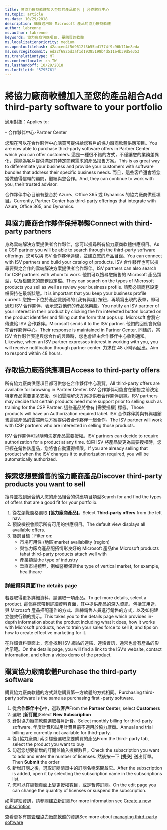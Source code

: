 ```yaml
---
title: 將協力廠商軟體加入至您的產品組合 | 合作夥伴中心
ms.topic: article
ms.date: 10/29/2018
description: 購買適用於 Microsoft 產品的協力廠商軟體
author: labrenne
ms.author: labrenne
keywords: 協力廠商供應項目, 要購買的軟體
ms.localizationpriority: medium
ms.openlocfilehash: 42aacee4f5d9612f3b55bd1774f9c96b71be8eda
ms.sourcegitcommit: ed22f6825d3af1d19385198b4d511e4b39d5e353
ms.translationtype: MT
ms.contentlocale: zh-TW
ms.lasthandoff: 10/29/2018
ms.locfileid: "5795761"
---
```

# <a name="add-third-party-software-to-your-portfolio"></a><span data-ttu-id="755d9-104">將協力廠商軟體加入至您的產品組合</span><span class="sxs-lookup"><span data-stu-id="755d9-104">Add third-party software to your portfolio</span></span>

<span data-ttu-id="755d9-105">適用對象：</span><span class="sxs-lookup"><span data-stu-id="755d9-105">Applies to:</span></span>

<span data-ttu-id="755d9-106">- 合作夥伴中心</span><span class="sxs-lookup"><span data-stu-id="755d9-106">-Partner Center</span></span>

<span data-ttu-id="755d9-107">您現在可以在合作夥伴中心購買可提供給您客戶的協力廠商軟體供應項目。</span><span class="sxs-lookup"><span data-stu-id="755d9-107">You are now able to purchase third-party software offers in Partner Center which you can offer customers.</span></span> <span data-ttu-id="755d9-108">這是一種很不錯的方式，不僅讓您的業務差異化，還能為客戶提供滿足其特定商務需求的產品搭售方案。</span><span class="sxs-lookup"><span data-stu-id="755d9-108">This is as great way to differentiate your business and provide your customers with software bundles that address their specific business needs.</span></span> <span data-ttu-id="755d9-109">而且，這些客戶還會將您當做值得信賴的顧問，繼續與您合作。</span><span class="sxs-lookup"><span data-stu-id="755d9-109">And, they can continue to work with you, their trusted advisor.</span></span>

<span data-ttu-id="755d9-110">合作夥伴中心目前有整合於 Azure、Office 365 或 Dynamics 的協力廠商供應項目。</span><span class="sxs-lookup"><span data-stu-id="755d9-110">Currently, Partner Center has third-party offerings that integrate with Azure, Office 365, and Dynamics.</span></span> 

## <a name="connect-with-third-party-partners"></a><span data-ttu-id="755d9-111">與協力廠商合作夥伴保持聯繫</span><span class="sxs-lookup"><span data-stu-id="755d9-111">Connect with third-party partners</span></span>
 
<span data-ttu-id="755d9-112">身為雲端解決方案提供者合作夥伴，您可以搜尋所有協力廠商軟體供應項目。</span><span class="sxs-lookup"><span data-stu-id="755d9-112">As a CSP partner you will be able to search through the third-party software offerings.</span></span> <span data-ttu-id="755d9-113">您可以與 ISV 合作夥伴連線，並建立您的產品目錄。</span><span class="sxs-lookup"><span data-stu-id="755d9-113">You can connect with ISV partners and build your catalog of products.</span></span> <span data-ttu-id="755d9-114">ISV 合作夥伴也可以搜尋要與之合作的雲端解決方案提供者合作夥伴。</span><span class="sxs-lookup"><span data-stu-id="755d9-114">ISV partners can also search for CSP partners with whom to work.</span></span> <span data-ttu-id="755d9-115">他們可以搜尋您銷售的 Microsoft 產品類型，以及檢閱您的商務設定檔。</span><span class="sxs-lookup"><span data-stu-id="755d9-115">They can search on the types of Microsoft products you sell as well as review your business profile.</span></span> <span data-ttu-id="755d9-116">請務必讓商務設定檔保持在最新狀態。</span><span class="sxs-lookup"><span data-stu-id="755d9-116">It is important that you keep your business profile current.</span></span> <span data-ttu-id="755d9-117">您按一下位於產品識別碼的 [我有興趣] 按鈕，再填寫出現的表單，即可通知 ISV 合作夥伴，表示您對他們的產品感興趣。</span><span class="sxs-lookup"><span data-stu-id="755d9-117">You notify an ISV partner of your interest in their product by clicking the I’m interested button located on the product identifier and filling out the form that pops up.</span></span> <span data-ttu-id="755d9-118">Microsoft 會將它傳送給 ISV 合作夥伴。</span><span class="sxs-lookup"><span data-stu-id="755d9-118">Microsoft sends it to the ISV partner.</span></span> <span data-ttu-id="755d9-119">他們的回應會保留在合作夥伴中心。</span><span class="sxs-lookup"><span data-stu-id="755d9-119">Their response is maintained in Partner Center.</span></span> <span data-ttu-id="755d9-120">同樣的，當 ISV 合作夥伴表達與您合作的興趣時，您也會經由合作夥伴中心收到通知。</span><span class="sxs-lookup"><span data-stu-id="755d9-120">Likewise, when an ISV partner expresses interest in working with you, you will receive notification through partner center.</span></span> <span data-ttu-id="755d9-121">力求在 48 小時內回應。</span><span class="sxs-lookup"><span data-stu-id="755d9-121">Aim to respond within 48 hours.</span></span>

## <a name="access-to-third-party-offers"></a><span data-ttu-id="755d9-122">存取協力廠商供應項目</span><span class="sxs-lookup"><span data-stu-id="755d9-122">Access to third-party offers</span></span>

<span data-ttu-id="755d9-123">所有協力廠商供應項目都可供您在合作夥伴中心瀏覽。</span><span class="sxs-lookup"><span data-stu-id="755d9-123">All third-party offers are available for browsing in Partner Center.</span></span> <span data-ttu-id="755d9-124">ISV 合作夥伴可能會在銷售之前決定特定產品需要更多支援，例如雲端解決方案提供者合作夥伴訓練。</span><span class="sxs-lookup"><span data-stu-id="755d9-124">ISV partners may decide that certain products need more support prior to selling such as training for the CSP Partner.</span></span> <span data-ttu-id="755d9-125">這些產品將會有 [需要授權] 標籤。</span><span class="sxs-lookup"><span data-stu-id="755d9-125">Those products will have an Authorization required label.</span></span> <span data-ttu-id="755d9-126">ISV 合作夥伴將與有興趣銷售這些產品的雲端解決方案提供者合作夥伴一起合作。</span><span class="sxs-lookup"><span data-stu-id="755d9-126">The ISV partner will work with CSP partners who are interested in selling those products.</span></span> 

<span data-ttu-id="755d9-127">ISV 合作夥伴可以隨時決定產品需要授權。</span><span class="sxs-lookup"><span data-stu-id="755d9-127">ISV partners can decide to require authorization for a product at any time.</span></span> <span data-ttu-id="755d9-128">如果 ISV 將產品變更為需要授權時，您已經在銷售該產品，您將會自動獲得權限。</span><span class="sxs-lookup"><span data-stu-id="755d9-128">If you are already selling that product when the ISV changes it to authorization required, you will be automatically authorized.</span></span>

## <a name="discover-third-party-products-you-want-to-sell"></a><span data-ttu-id="755d9-129">探索您想要銷售的協力廠商產品</span><span class="sxs-lookup"><span data-stu-id="755d9-129">Discover third-party products you want to sell</span></span>

<span data-ttu-id="755d9-130">搜尋並找到適合納入您的產品組合的供應項目類型</span><span class="sxs-lookup"><span data-stu-id="755d9-130">Search for and find the types of offers that are a good fit for your portfolio.</span></span> 

1. <span data-ttu-id="755d9-131">從左瀏覽窗格選取 **\[協力廠商產品\]**。</span><span class="sxs-lookup"><span data-stu-id="755d9-131">Select **Third-party offers** from the left nav.</span></span>
2. <span data-ttu-id="755d9-132">預設檢視會顯示所有可用的供應項目。</span><span class="sxs-lookup"><span data-stu-id="755d9-132">The default view displays all available offers.</span></span>
3. <span data-ttu-id="755d9-133">篩選目標：</span><span class="sxs-lookup"><span data-stu-id="755d9-133">Filter on:</span></span>
    - <span data-ttu-id="755d9-134">市場可用性 (地區)</span><span class="sxs-lookup"><span data-stu-id="755d9-134">market availability (region)</span></span>
    - <span data-ttu-id="755d9-135">與協力廠商產品配搭情形良好的 Microsoft 產品</span><span class="sxs-lookup"><span data-stu-id="755d9-135">the Microsoft products tahat third-party products attach well with</span></span>
    - <span data-ttu-id="755d9-136">產業類型</span><span class="sxs-lookup"><span data-stu-id="755d9-136">the type of industry</span></span>
    - <span data-ttu-id="755d9-137">垂直市場類型，例如醫療保建</span><span class="sxs-lookup"><span data-stu-id="755d9-137">the type of vertical market, for example, healthcare</span></span>

### <a name="the-details-page"></a><span data-ttu-id="755d9-138">詳細資料頁面</span><span class="sxs-lookup"><span data-stu-id="755d9-138">The details page</span></span>

<span data-ttu-id="755d9-139">若要取得更多詳細資料，請選取一項產品。</span><span class="sxs-lookup"><span data-stu-id="755d9-139">To get more details, select a product.</span></span> <span data-ttu-id="755d9-140">這會將您帶到詳細資料頁面，其中提供產品的深入資訊，包括其用途、與 Microsoft 產品搭配運作的方式、訓練銷售人員進行銷售的方式，以及如何建立強效行銷的提示。</span><span class="sxs-lookup"><span data-stu-id="755d9-140">This takes you to the details page which provides in-depth information about the product including what it does, how it works with Microsoft products, how to train your sales force to sell it, and tips on how to create effective marketing for it.</span></span>

<span data-ttu-id="755d9-141">在詳細資料頁面上，您會找到 ISV 網站的連結、連絡資訊，通常也會有產品的影片示範。</span><span class="sxs-lookup"><span data-stu-id="755d9-141">On the details page, you will find a link to the ISV’s website, contact information, and often a video demo of the product.</span></span> 

## <a name="purchase-the-third-party-software"></a><span data-ttu-id="755d9-142">購買協力廠商軟體</span><span class="sxs-lookup"><span data-stu-id="755d9-142">Purchase the third-party software</span></span>

<span data-ttu-id="755d9-143">購買協力廠商軟體的方式與您購買第一方軟體的方式相同。</span><span class="sxs-lookup"><span data-stu-id="755d9-143">Purchasing third- party software is the same as purchasing first -party software.</span></span> 

1. <span data-ttu-id="755d9-144">從**合作夥伴中心**中，選取**客戶**</span><span class="sxs-lookup"><span data-stu-id="755d9-144">From the **Partner Center**, select **Customers**</span></span>
2. <span data-ttu-id="755d9-145">選取 **\[新訂閱\]**</span><span class="sxs-lookup"><span data-stu-id="755d9-145">Select **New Subscription**</span></span>
3. <span data-ttu-id="755d9-146">針對協力廠商軟體選取每月計費。</span><span class="sxs-lookup"><span data-stu-id="755d9-146">Select monthly billing for third-party software.</span></span> <span data-ttu-id="755d9-147">年度計費和試用計費目前不適用於協力廠商。</span><span class="sxs-lookup"><span data-stu-id="755d9-147">Annual and trial billing are currently not available for third-party.</span></span>
4. <span data-ttu-id="755d9-148">從 \[協力廠商\] 索引標籤選取您要購買的產品</span><span class="sxs-lookup"><span data-stu-id="755d9-148">From the third- party tab, select the product you want to buy</span></span>
5. <span data-ttu-id="755d9-149">勾選您想要新增的訂閱並輸入授權數目。</span><span class="sxs-lookup"><span data-stu-id="755d9-149">Check the subscription you want to add and enter the number of licenses.</span></span> <span data-ttu-id="755d9-150">然後按一下 **\[提交\]** 送出訂單。</span><span class="sxs-lookup"><span data-stu-id="755d9-150">Then **Submit** the order</span></span>
6. <span data-ttu-id="755d9-151">新增訂閱之後，選取訂閱清單中的訂閱名稱來開啟它。</span><span class="sxs-lookup"><span data-stu-id="755d9-151">After the subscription is added, open it by selecting the subscription name in the subscriptions list.</span></span>
7. <span data-ttu-id="755d9-152">您可以在編輯頁面上變更授權數目，或是暫停訂閱。</span><span class="sxs-lookup"><span data-stu-id="755d9-152">On the edit page you can change the quantity of licenses or suspend the subscription.</span></span>

<span data-ttu-id="755d9-153">如需詳細資訊，請參閱[建立新訂閱](create-a-new-subscription.md)</span><span class="sxs-lookup"><span data-stu-id="755d9-153">For more information see [Create a new subscription](create-a-new-subscription.md)</span></span>

<span data-ttu-id="755d9-154">查看更多有關[管理協力廠商軟體](third-party-help.md)的資訊</span><span class="sxs-lookup"><span data-stu-id="755d9-154">See more about [managing third-party software](third-party-help.md)</span></span>  